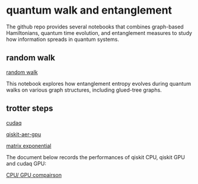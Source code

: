 # quantum walk and entanglement 

The github repo provides several notebooks that combines graph-based Hamiltonians, quantum time evolution, and entanglement measures to study how information spreads in quantum systems. 

## random walk 

[random walk](https://github.com/jonahso/quantum-walk-and-entanglement/blob/a3abb579f48e95c36719e9cfe3adbf52e8067be3/random_walk.ipynb) 

This notebook explores how entanglement entropy evolves during quantum walks on various graph structures, including glued-tree graphs. 

## trotter steps 

[cudaq](https://github.com/jonahso/quantum-walk-and-entanglement/blob/cf4706280908de568fc7fd238cd8d1a79b1e0c0b/trotter_steps_cudaq_edited.ipynb) 

[qiskit-aer-gpu](https://github.com/jonahso/quantum-walk-and-entanglement/blob/dc17a037ce04b46b92eb0e7dc89eb6209a23f023/trotter_steps_qiskit.ipynb) 

[matrix exponential](https://github.com/jonahso/quantum-walk-and-entanglement/blob/dc17a037ce04b46b92eb0e7dc89eb6209a23f023/entanglement_trotter_error.ipynb) 

The document below records the performances of qiskit CPU, qiskit GPU and cudaq GPU: 

[CPU/ GPU compairson](https://docs.google.com/document/d/19h4Z0-DiqDh6jvB_zOMiuUDnqxpCwPj00U1Lpo-U6t8/edit?usp=sharing) 
